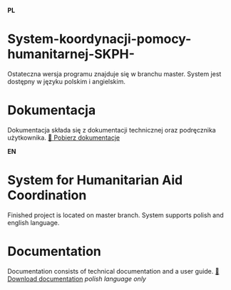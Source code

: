 **PL**
# System-koordynacji-pomocy-humanitarnej-SKPH-
Ostateczna wersja programu znajduje się w branchu master.
System jest dostępny w języku polskim i angielskim.

# Dokumentacja
Dokumentacja składa się z dokumentacji technicznej oraz podręcznika użytkownika.
[📄 Pobierz dokumentacje](System%20koordynacji%20pomocy%20humanitarnej.pdf)


**EN**
# System for Humanitarian Aid Coordination
Finished project is located on master branch.
System supports polish and english language.

# Documentation
Documentation consists of technical documentation and a user guide.
[📄 Download documentation](System%20koordynacji%20pomocy%20humanitarnej.pdf)
*polish language only*
